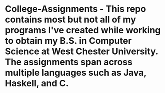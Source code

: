 # College-Assignments - This repo contains most but not all of my programs I've created while working to obtain my B.S. in Computer Science at West Chester University. The assignments span across multiple languages such as Java, Haskell, and C.  
